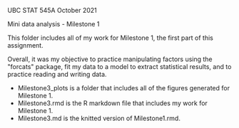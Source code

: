 UBC STAT 545A October 2021

Mini data analysis - Milestone 1

This folder includes all of my work for Milestone 1, the first part of this assignment.

Overall, it was my objective to practice manipulating factors using the "forcats" package, fit my data to a model to extract statistical results, and to practice reading 
and writing data. 

  - Milestone3_plots is a folder that includes all of the figures generated for Milestone 1.
  - Milestone3.rmd is the R markdown file that includes my work for Milestone 1.
  - Milestone3.md is the knitted version of Milestone1.rmd.
